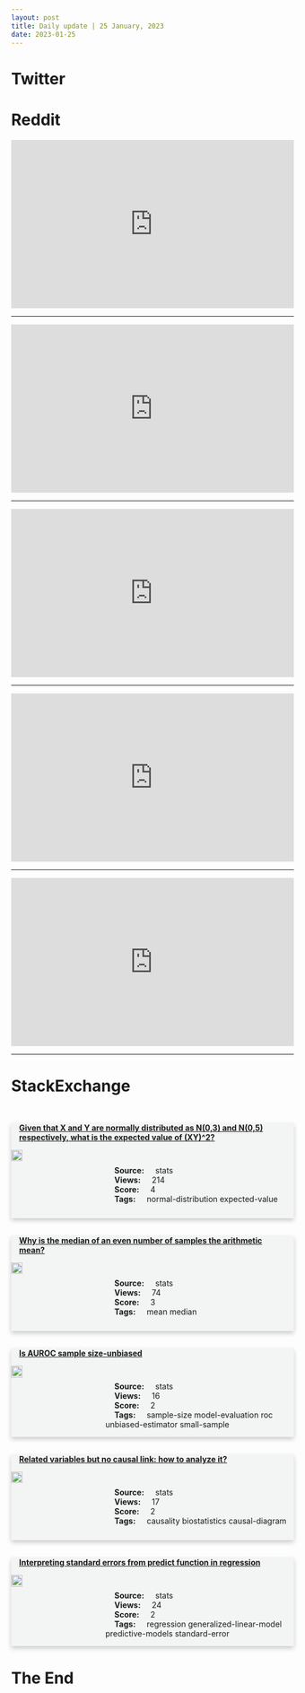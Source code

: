 ```yaml
---
layout: post
title: Daily update | 25 January, 2023
date: 2023-01-25
---
```


<script async src="https://platform.twitter.com/widgets.js" charset="utf-8"></script>


<script src='https://storage.ko-fi.com/cdn/scripts/overlay-widget.js'></script>
<script>
  kofiWidgetOverlay.draw('themldojo', {
    'type': 'floating-chat',
    'floating-chat.donateButton.text': 'Support me',
    'floating-chat.donateButton.background-color': '#f45d22',
    'floating-chat.donateButton.text-color': '#fff'
  });
</script>

# Twitter 

<blockquote class="twitter-tweet"><a href="https://twitter.com/omarsar0/status/1617886982927155201"></a></blockquote>

<blockquote class="twitter-tweet"><a href="https://twitter.com/tedlieu/status/1617924683084746753"></a></blockquote>

<blockquote class="twitter-tweet"><a href="https://twitter.com/svpino/status/1617971676825911298"></a></blockquote>

<blockquote class="twitter-tweet"><a href="https://twitter.com/RokoMijic/status/1617942605328977920"></a></blockquote>

<blockquote class="twitter-tweet"><a href="https://twitter.com/svpino/status/1617869870372392961"></a></blockquote>

<blockquote class="twitter-tweet"><a href="https://twitter.com/ylecun/status/1617930717752885249"></a></blockquote>

<blockquote class="twitter-tweet"><a href="https://twitter.com/karpathy/status/1617979122625712128"></a></blockquote>

<blockquote class="twitter-tweet"><a href="https://twitter.com/ylecun/status/1617921903934726144"></a></blockquote>

<blockquote class="twitter-tweet"><a href="https://twitter.com/ylecun/status/1617908306420600833"></a></blockquote>

<blockquote class="twitter-tweet"><a href="https://twitter.com/StanfordAILab/status/1617725655176839168"></a></blockquote>

# Reddit 

<iframe id="reddit-embed" src="https://www.redditmedia.com/r/datascience/comments/10k528k/chatgpt_got_50_more_marks_on_data_science?ref_source=embed&amp;ref=share&amp;embed=true" sandbox="allow-scripts allow-same-origin allow-popups" style="border: none;" height="300" width="100%" scrolling="yes"></iframe>
<hr style="width:100%;text-align:left;margin-left:0">
<iframe id="reddit-embed" src="https://www.redditmedia.com/r/MachineLearning/comments/10k31w3/d_iclr_now_has_a_track_with_racebased_and_more?ref_source=embed&amp;ref=share&amp;embed=true" sandbox="allow-scripts allow-same-origin allow-popups" style="border: none;" height="300" width="100%" scrolling="yes"></iframe>
<hr style="width:100%;text-align:left;margin-left:0">
<iframe id="reddit-embed" src="https://www.redditmedia.com/r/datascience/comments/10jzcgp/can_i_pursue_a_career_in_data_science_at_34?ref_source=embed&amp;ref=share&amp;embed=true" sandbox="allow-scripts allow-same-origin allow-popups" style="border: none;" height="300" width="100%" scrolling="yes"></iframe>
<hr style="width:100%;text-align:left;margin-left:0">
<iframe id="reddit-embed" src="https://www.redditmedia.com/r/MachineLearning/comments/10kdeex/h3_a_new_generative_language_models_that?ref_source=embed&amp;ref=share&amp;embed=true" sandbox="allow-scripts allow-same-origin allow-popups" style="border: none;" height="300" width="100%" scrolling="yes"></iframe>
<hr style="width:100%;text-align:left;margin-left:0">
<iframe id="reddit-embed" src="https://www.redditmedia.com/r/dataengineering/comments/10jyjej/are_there_any_openly_available_data_engineering?ref_source=embed&amp;ref=share&amp;embed=true" sandbox="allow-scripts allow-same-origin allow-popups" style="border: none;" height="300" width="100%" scrolling="yes"></iframe>
<hr style="width:100%;text-align:left;margin-left:0">

<style>
.card {
box-shadow: 0 4px 8px 0 rgba(0,0,0,0.2);
transition: 0.3s;
width: 100%;
background-color: #F3F4F4;
}
p{
    margin-left:  3em;
    padding-top: 1em;
}
.part2{
    display: grid;
    grid-template-columns: 1fr 3fr;
}
h4{
    margin: 1em;
}

.card:hover {
box-shadow: 0 8px 16px 0 rgba(0,0,0,0.2);
}
b {
padding: 2px 16px;
}
</style>
  
# StackExchange 


  <br>
  <div class="card">
  <h4><a href='https://stats.stackexchange.com/questions/602962/given-that-x-and-y-are-normally-distributed-as-n0-3-and-n0-5-respectively-w'>Given that X and Y are normally distributed as N(0,3) and N(0,5) respectively, what is the expected value of (XY)^2?</a></h4> 
  <div class="part2">
      <img src="https://cdn.sstatic.net/Sites/stats/Img/apple-touch-icon@2.png?v=344f57aa10cc" alt="Img missing!" style="width:40%">
      <p><b>Source:</b> stats<br><b>Views:</b> 214<br><b>Score:</b> 4<br><b>Tags:</b> <span class="badge badge-dark">normal-distribution</span> <span class="badge badge-dark">expected-value</span></p> 
  </div>
  </div>
      
  <br>
  <div class="card">
  <h4><a href='https://stats.stackexchange.com/questions/602984/why-is-the-median-of-an-even-number-of-samples-the-arithmetic-mean'>Why is the median of an even number of samples the arithmetic mean?</a></h4> 
  <div class="part2">
      <img src="https://cdn.sstatic.net/Sites/stats/Img/apple-touch-icon@2.png?v=344f57aa10cc" alt="Img missing!" style="width:40%">
      <p><b>Source:</b> stats<br><b>Views:</b> 74<br><b>Score:</b> 3<br><b>Tags:</b> <span class="badge badge-dark">mean</span> <span class="badge badge-dark">median</span></p> 
  </div>
  </div>
      
  <br>
  <div class="card">
  <h4><a href='https://stats.stackexchange.com/questions/602959/is-auroc-sample-size-unbiased'>Is AUROC sample size-unbiased</a></h4> 
  <div class="part2">
      <img src="https://cdn.sstatic.net/Sites/stats/Img/apple-touch-icon@2.png?v=344f57aa10cc" alt="Img missing!" style="width:40%">
      <p><b>Source:</b> stats<br><b>Views:</b> 16<br><b>Score:</b> 2<br><b>Tags:</b> <span class="badge badge-dark">sample-size</span> <span class="badge badge-dark">model-evaluation</span> <span class="badge badge-dark">roc</span> <span class="badge badge-dark">unbiased-estimator</span> <span class="badge badge-dark">small-sample</span></p> 
  </div>
  </div>
      
  <br>
  <div class="card">
  <h4><a href='https://stats.stackexchange.com/questions/602979/related-variables-but-no-causal-link-how-to-analyze-it'>Related variables but no causal link: how to analyze it?</a></h4> 
  <div class="part2">
      <img src="https://cdn.sstatic.net/Sites/stats/Img/apple-touch-icon@2.png?v=344f57aa10cc" alt="Img missing!" style="width:40%">
      <p><b>Source:</b> stats<br><b>Views:</b> 17<br><b>Score:</b> 2<br><b>Tags:</b> <span class="badge badge-dark">causality</span> <span class="badge badge-dark">biostatistics</span> <span class="badge badge-dark">causal-diagram</span></p> 
  </div>
  </div>
      
  <br>
  <div class="card">
  <h4><a href='https://stats.stackexchange.com/questions/603008/interpreting-standard-errors-from-predict-function-in-regression'>Interpreting standard errors from predict function in regression</a></h4> 
  <div class="part2">
      <img src="https://cdn.sstatic.net/Sites/stats/Img/apple-touch-icon@2.png?v=344f57aa10cc" alt="Img missing!" style="width:40%">
      <p><b>Source:</b> stats<br><b>Views:</b> 24<br><b>Score:</b> 2<br><b>Tags:</b> <span class="badge badge-dark">regression</span> <span class="badge badge-dark">generalized-linear-model</span> <span class="badge badge-dark">predictive-models</span> <span class="badge badge-dark">standard-error</span></p> 
  </div>
  </div>
      
# The End